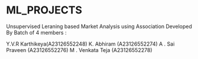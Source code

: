 # ML_PROJECTS
Unsupervised Leraning based Market Analysis using Association
Developed By Batch of 4 members :


Y.V.R Karthikeya(A23126552248)
K. Abhiram (A23126552274)
A . Sai Praveen (A23126552276)
M . Venkata Teja (A23126552278)
